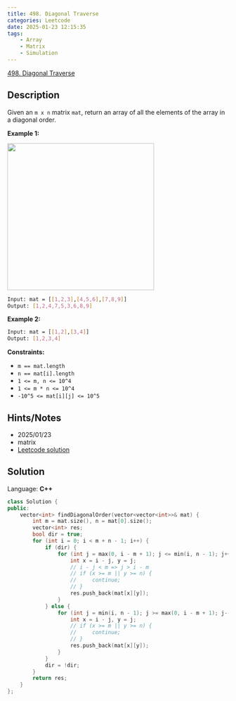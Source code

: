 ```yaml
---
title: 498. Diagonal Traverse
categories: Leetcode
date: 2025-01-23 12:15:35
tags:
    - Array
    - Matrix
    - Simulation
---
```


[498. Diagonal Traverse](https://leetcode.com/problems/diagonal-traverse/description/?envType=company&envId=facebook&favoriteSlug=facebook-three-months)

## Description

Given an `m x n` matrix `mat`, return an array of all the elements of the array in a diagonal order.

**Example 1:**

<img alt="" src="https://assets.leetcode.com/uploads/2021/04/10/diag1-grid.jpg" style="width: 334px; height: 334px;">

```bash
Input: mat = [[1,2,3],[4,5,6],[7,8,9]]
Output: [1,2,4,7,5,3,6,8,9]
```

**Example 2:**

```bash
Input: mat = [[1,2],[3,4]]
Output: [1,2,3,4]
```

**Constraints:**

- `m == mat.length`
- `n == mat[i].length`
- `1 <= m, n <= 10^4`
- `1 <= m * n <= 10^4`
- `-10^5 <= mat[i][j] <= 10^5`

## Hints/Notes

- 2025/01/23
- matrix
- [Leetcode solution](https://leetcode.com/problems/diagonal-traverse/editorial/?envType=company&envId=facebook&favoriteSlug=facebook-three-months)

## Solution

Language: **C++**

```C++
class Solution {
public:
    vector<int> findDiagonalOrder(vector<vector<int>>& mat) {
        int m = mat.size(), n = mat[0].size();
        vector<int> res;
        bool dir = true;
        for (int i = 0; i < m + n - 1; i++) {
            if (dir) {
                for (int j = max(0, i - m + 1); j <= min(i, n - 1); j++) {
                    int x = i - j, y = j;
                    // i - j < m => j > i - m
                    // if (x >= m || y >= n) {
                    //     continue;
                    // }
                    res.push_back(mat[x][y]);
                }
            } else {
                for (int j = min(i, n - 1); j >= max(0, i - m + 1); j--) {
                    int x = i - j, y = j;
                    // if (x >= m || y >= n) {
                    //     continue;
                    // }
                    res.push_back(mat[x][y]);
                }
            }
            dir = !dir;
        }
        return res;
    }
};
```

